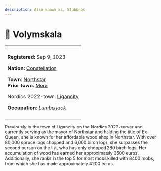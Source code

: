 ```yaml
---
description: Also known as, Stubbnos
---
```


# 👤 Volymskala

<table data-view="cards"><thead><tr><th></th></tr></thead><tbody><tr><td><p><strong>Registered:</strong> Sep 9, 2023</p><p><strong>Nation:</strong> <a href="../nations/present-nations/constellation.md">Constellation</a></p><p><strong>Town</strong>: <a href="../towns/sweden-region/northstar/">Northstar</a><br><strong>Prior town</strong>: <a href="../towns/sweden-region/mora.md">Mora</a></p><p>Nordics 2022-town: <a href="../../../misc/the-2022-nordics-server/ligancity.md">Ligancity</a></p><p><strong>Occupation</strong>: <a href="../../../guides-and-commands/others/occupations/resource-gatherers.md"><em>Lumberjack</em></a></p></td></tr><tr><td><img src="../../../.gitbook/assets/Volymskala-skin.png" alt=""></td></tr></tbody></table>

Previously in the town of Ligancity on the Nordics 2022-server and currently serving as the mayor of Northstar and holding the title of Ex-Queen, she is known for her affordable wood shop in Northstar. With over 80,000 spruce logs chopped and 6,000 birch logs, she surpasses the second person on the list, who has only chopped 280 birch logs. Her accumulation of wood has earned her approximately 3500 euros. Additionally, she ranks in the top 5 for most mobs killed with 8400 mobs, from which she has made approximately 4200 euros.
